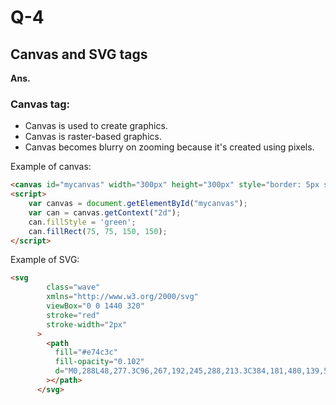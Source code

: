 # Q-4
## Canvas and SVG tags

**Ans.**

### Canvas tag:
- Canvas is used to create graphics.
- Canvas is raster-based graphics.
- Canvas becomes blurry on zooming because it's created using pixels.

Example of canvas:
```html
<canvas id="mycanvas" width="300px" height="300px" style="border: 5px solid red;"></canvas>
<script>
    var canvas = document.getElementById("mycanvas");
    var can = canvas.getContext("2d");
    can.fillStyle = 'green';
    can.fillRect(75, 75, 150, 150);
</script>
```
Example of SVG:
```HTML
<svg
        class="wave"
        xmlns="http://www.w3.org/2000/svg"
        viewBox="0 0 1440 320"
        stroke="red"
        stroke-width="2px"
      >
        <path
          fill="#e74c3c"
          fill-opacity="0.102"
          d="M0,288L48,277.3C96,267,192,245,288,213.3C384,181,480,139,576,122.7C672,107,768,117,864,133.3C960,149,1056,171,1152,154.7C1248,139,1344,85,1392,58.7L1440,32L1440,320L1392,320C1344,320,1248,320,1152,320C1056,320,960,320,864,320C768,320,672,320,576,320C480,320,384,320,288,320C192,320,96,320,48,320L0,320Z"
        ></path>
      </svg>
```      